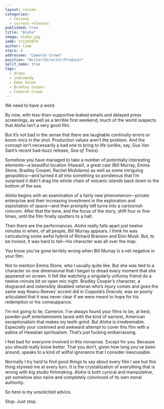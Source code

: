 ```yaml
---
layout: review
categories: 
  - reviews
  - current-releases
published: true
title: "Aloha"
image: aloha.jpg
imdb: tt1243974
author: timm
stars: 0
addressee: "Cameron Crowe"
position: "Writer/Director/Producer"
split_name: true
tags: 
  - drama
  - indcomedy
  - Emma Stone
  - Bradley Cooper
  - Cameron Crowe
---
```

We need to have a word.

By now, with less-than-supportive leaked emails and delayed press screenings, as well as a terrible first weekend, much of the world suspects that _Aloha_  isn’t a very good film.

But it’s not bad in the sense that there are laughable continuity errors or boom mics in the shot. Production values aren’t the problem. And the concept isn’t necessarily a bad one to bring to life (unlike, say, Gus Van Sant’s recent bad-buzz release, _Sea of Trees_).

Somehow you have managed to take a number of potentially interesting elements—a beautiful location (Hawaii), a great cast (Bill Murray, Emma Stone, Bradley Cooper, Rachel McAdams) as well as some intriguing geopolitics—and turned it all into something so ponderous that I’m surprised it didn’t drag the whole chain of volcanic islands back down to the bottom of the sea.

_Aloha_ begins with an examination of a fairly new phenomenon—private enterprise and their increasing investment in the exploration and exploitation of space—and then promptly left turns into a cartoonish romcom. After that the tone, and the focus of the story, shift four or five times, until the film finally sputters to a halt.

Then there are the performances. _Aloha_ really falls apart just twelve minutes in when, of all people, Bill Murray appears. I think he was caricaturing some awful hybrid of Richard Branson and Elon Musk. But, to be honest, it was hard to tell—his character was all over the map. 

You know you’ve gone terribly wrong when Bill Murray is a net negative in your film.

Not to mention Emma Stone, who I usually quite like. But she was tied to a character so one dimensional that I began to dread every moment that she appeared on screen. It felt like watching a singularly unfunny friend do a twelve-minute bit on open mic night. Bradley Cooper’s character, a disgraced and ostensibly disabled veteran who’s injury comes and goes the same way Keanu Reeves’ accent did in Coppola’s _Dracula,_ was so poorly articulated that it was never clear if we were meant to hope for his redemption or his comeuppance.

I’m not going to lie, Cameron. I’ve always found your films to be, at best, powder-puff entertainments laced with the kind of earnest, American exceptionalism that makes my teeth grind. But _Aloha_ is irredeemable. Especially your contrived and awkward attempt to cover this film with a patina of Hawaiian spiritualism. That’s just fucking embarrassing.

I feel bad for everyone involved in this nonsense. Except for you. Because you should really know better. That you don’t, given how long you’ve been around, speaks to a kind of willful ignorance that I consider inexcusable.

Normally I try hard to find good things to say about every film I see but this thing stymied me at every turn. It is the crystallization of everything that is wrong with big studio filmmaking. _Aloha_ is both cynical and manipulative, yet somehow also naïve and completely convinced of its own moral authority.

So here is my unsolicited advice.

Stop. Just stop.